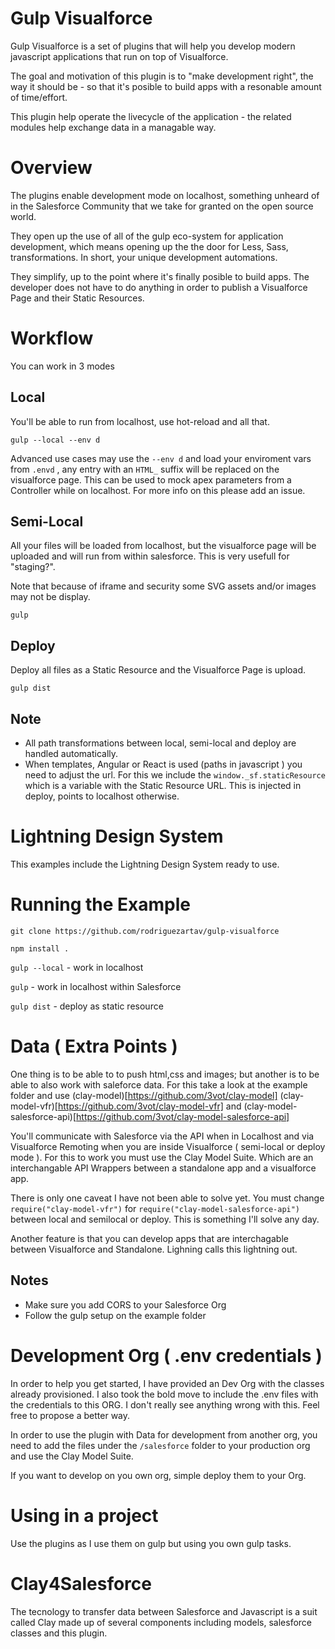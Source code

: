 # Gulp Visualforce

Gulp Visualforce is a set of plugins that will help you develop modern javascript applications that run on top of Visualforce.

The goal and motivation of this plugin is to "make development right", the way it should be - so that it's posible to build apps with a resonable amount of time/effort.


This plugin help operate the livecycle of the application - the related modules help exchange data in a managable way.

# Overview

The plugins enable development mode on localhost, something unheard of in the Salesforce Community that we take for granted on the open source world.

They open up the use of all of the gulp eco-system for application development, which means opening up the the door for Less, Sass, transformations. In short, your unique development automations.

They simplify, up to the point where it's finally posible to build apps. The developer does not have to do anything in order to publish a Visualforce Page and their Static Resources.

# Workflow

You can work in 3 modes

## Local
You'll be able to run from localhost, use hot-reload and all that. 

`gulp --local --env d`

Advanced use cases may use the `--env d` and load your enviroment vars from `.envd` , any entry with an `HTML_` suffix will be replaced on the visualforce page. This can be used to mock apex parameters from a Controller while on localhost. For more info on this please add an issue.

## Semi-Local
All your files will be loaded from localhost, but the visualforce page will be uploaded and will run from within salesforce. This is very usefull for "staging?".

Note that because of iframe and security some SVG assets and/or images may not be display.

`gulp` 

## Deploy
Deploy all files as a Static Resource and the Visualforce Page is upload.

`gulp dist`

## Note
* All path transformations between local, semi-local and deploy are handled automatically.
* When templates, Angular or React is used (paths in javascript ) you need to adjust the url. For this we include the `window._sf.staticResource` which is a variable with the Static Resource URL. This is injected in deploy, points to localhost otherwise.

# Lightning Design System
This examples include the Lightning Design System ready to use.

# Running the Example

`git clone https://github.com/rodriguezartav/gulp-visualforce`

`npm install .`

`gulp --local` - work in localhost

`gulp` - work in localhost within Salesforce

`gulp dist` - deploy as static resource


# Data ( Extra Points )

One thing is to be able to to push html,css and images; but another is to be able to also work with saleforce data. For this take a look at the example folder and use (clay-model)[https://github.com/3vot/clay-model] (clay-model-vfr)[https://github.com/3vot/clay-model-vfr] and (clay-model-salesforce-api)[https://github.com/3vot/clay-model-salesforce-api]

You'll communicate with Salesforce via the API when in Localhost and via Visualforce Remoting when you are inside Visualforce ( semi-local or deploy mode ). For this to work you must use the Clay Model Suite. Which are an interchangable API Wrappers between a standalone app and a visualforce app.

There is only one caveat I have not been able to solve yet. You must change `require("clay-model-vfr")` for `require("clay-model-salesforce-api")` between local and semilocal or deploy. This is something I'll solve any day.

Another feature is that you can develop apps that are interchagable between Visualforce and Standalone. Lighning calls this lightning out.

## Notes
* Make sure you add CORS to your Salesforce Org
* Follow the gulp setup on the example folder

# Development Org ( .env credentials )

In order to help you get started, I have provided an Dev Org with the classes already provisioned. I also took the bold move to include the .env files with the credentials to this ORG. I don't really see anything wrong with this. Feel free to propose a better way.

In order to use the plugin with Data for development from another org, you need to add the files under the `/salesforce` folder to your production org and use the Clay Model Suite.

If you want to develop on you own org, simple deploy them to your Org.

# Using in a project

Use the plugins as I use them on gulp but using you own gulp tasks.

# Clay4Salesforce

The tecnology to transfer data between Salesforce and Javascript is a suit called Clay made up of several components including models, salesforce classes and this plugin.



